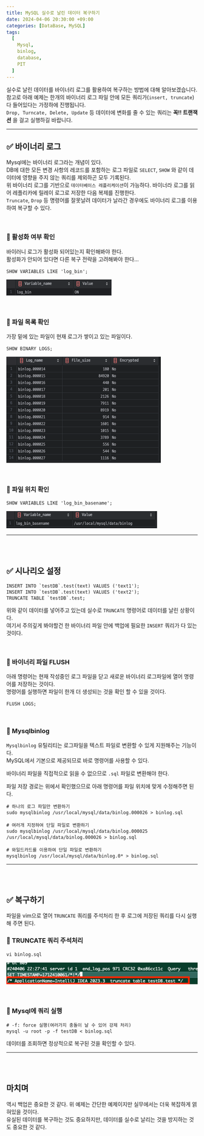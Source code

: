 ```yaml
---
title: MySQL 실수로 날린 데이터 복구하기
date: 2024-04-06 20:30:00 +09:00
categories: [DataBase, MySQL]
tags:
  [
    Mysql,
    binlog,
    database,
    PIT
  ]
---
```


실수로 날린 데이터를 바이너리 로그를 활용하여 복구하는 방법에 대해 알아보겠습니다.  
참고로 아래 예제는 한개의 바이너리 로그 파일 안에 모든 쿼리가(`insert, truncate`) 다 들어있다는 가정하에 진행됩니다.  
`Drop, Turncate, Delete, Update` 등 데이터에 변화를 줄 수 있는 쿼리는 **꼭!! 트랜잭션** 을 걸고 실행하길 바랍니다.

* * *


## ✅ 바이너리 로그
Mysql에는 바이너리 로그라는 개념이 있다.  
DB에 대한 모든 변경 사항의 레코드를 포함하는 로그 파일로 `SELECT`, `SHOW` 와 같이 데이터에 영향을 주지 않는 쿼리를 제외하곤 모두 기록된다.  
위 바이너리 로그를 기반으로 `데이터베이스 레플리케이션`이 가능하다. 바이너라 로그를 읽어 레플리카에 릴레이 로그로 저장한 다음 복제를 진행한다.  
`Truncate`, `Drop` 등 명령어를 잘못날려 데이터가 날라간 경우에도 바이너리 로그를 이용하여 복구할 수 있다.  

<br>

### 📌 활성화 여부 확인
바이러니 로그가 활성화 되어있는지 확인해봐야 한다.  
활성화가 안되어 있다면 다른 복구 전략을 고려해봐야 한다...
```text
SHOW VARIABLES LIKE 'log_bin';
```
![mysql-BinaryLog1.png](..%2F..%2Fassets%2Fimg%2FDatabase%2Fmysql-BinaryLog1.png)

<br>

### 📌 파일 목록 확인
가장 밑에 있는 파일이 현재 로그가 쌓이고 있는 파일이다.
```text
SHOW BINARY LOGS;
```
![mysql-BinaryLog2.png](..%2F..%2Fassets%2Fimg%2FDatabase%2Fmysql-BinaryLog2.png)

<br> 

### 📌 파일 위치 확인
```text
SHOW VARIABLES LIKE 'log_bin_basename';
```
![mysql-BinaryLog3.png](..%2F..%2Fassets%2Fimg%2FDatabase%2Fmysql-BinaryLog3.png)

* * *
<br><br>

## ✅ 시나리오 설정
```text
INSERT INTO `testDB`.test(text) VALUES ('text1');
INSERT INTO `testDB`.test(text) VALUES ('text2');
TRUNCATE TABLE `testDB`.test;
```
위와 같이 데이터를 넣어주고 있는데 실수로 `TRUNCATE` 명령어로 데이터를 날린 상황이다.  
여기서 주의깊게 봐야할건 한 바이너리 파일 안에 백업에 필요한 `INSERT` 쿼리가 다 있는 것이다.

<br> 

### 📌 바이너리 파일 FLUSH
아래 명령어는 현재 작성중인 로그 파일을 닫고 새로운 바이너리 로그파일에 열어 명령어를 저장하는 것이다.  
명령어를 실행하면 파일이 한개 더 생성되는 것을 확인 할 수 있을 것이다.
```text
FLUSH LOGS;
```

<br>

### 📌 Mysqlbinlog 
`Mysqlbinlog` 유틸리티는 로그파일을 텍스트 파일로 변환할 수 있게 지원해주는 기능이다.  
MySQL에서 기본으로 제공되므로 바로 명령어를 사용할 수 있다.

바이너리 파일을 직접적으로 읽을 수 없으므로  `.sql`  파일로 변환해야 한다.

파일 저장 경로는 위에서 확인했으므로 아래 명령어를 파일 위치에 맞게 수정해주면 된다.
```shell
# 하나의 로그 파일만 변환하기
sudo mysqlbinlog /usr/local/mysql/data/binlog.000026 > binlog.sql

# 여러개 지정하여 단일 파일로 변환하기
sudo mysqlbinlog /usr/local/mysql/data/binlog.000025 /usr/local/mysql/data/binlog.000026 > binlog.sql

# 와일드카드를 이용하여 단일 파일로 변환하기
mysqlbinlog /usr/local/mysql/data/binlog.0* > binlog.sql

```
* * *

<br><br>

## ✅ 복구하기

파일을 vim으로 열어 `TRUNCATE` 쿼리를 주석처리 한 후 로그에 저장된 쿼리를 다시 실행해 주면 된다.

### 📌 TRUNCATE 쿼리 주석처리

```shell
vi binlog.sql
```
![mysql-BinaryLog4.png](..%2F..%2Fassets%2Fimg%2FDatabase%2Fmysql-BinaryLog4.png)

<br>


### 📌 Mysql에 쿼리 실행

```shell
# -f: force 실행(여러가지 충돌이 날 수 있어 강제 처리)
mysql -u root -p -f testDB < binlog.sql
```

데이터를 조회하면 정상적으로 복구된 것을 확인할 수 있다.

* * *

<br><br>

## 마치며
역시 백업은 중요한 것 같다. 위 예제는 간단한 예제이지만 실무에서는 더욱 복잡하게 얽혀있을 것이다.  
유실된 데이터를 복구하는 것도 중요하지만, 데이터를 실수로 날리는 것을 방지하는 것도 중요한 것 같다.



